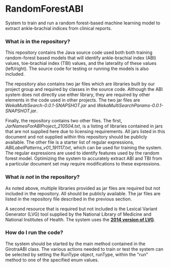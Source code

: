 # RandomForestABI
System to train and run a random forest-based machine learning model to extract ankle-brachial indices from clinical reports.  

### What ***is*** in the repository?

This repository contains the Java source code used both both training random-forest based models that will identify ankle-brachial index (ABI) values, toe-brachial index (TBI) values, and the laterality of these values (left/right).  The source code for testing or running the models is also included.

The repository also contains two jar files which are libraries built by our project group and required by classes in the source code.  Although the ABI system does not directly use either library, they are required by other elements in the code used in other projects.  The two jar files are *WekaMultiSearch-0.0.1-SNAPSHOT.jar* and *WekaMultiSearchParams-0.0.1-SNAPSHOT.jar*.

Finally, the repository contains two other files.  The first, *JarNamesForABIProject_210504.txt*, is a listing of libraries contained in jars that are not supplied here due to licensing requirements.  All jars listed in this document and not supplied within this repository should be publicly available. The other file is a starter list of regular expressions, *ABILabelPatterns_v01_191117.txt*, which can be used for training the system.  The regular expressions are used to identify features used by the random forest model.  Optimizing the system to accurately extract ABI and TBI from a particular document set may require modifications to these expressions.

### What ***is not*** in the repository?

As noted above, multiple libraries provided as jar files are required but not included in the repository.  All should be publicly available.  The jar files are listed in the repository file described in the previous section.

A second resource that is required but not included is the Lexical Variant Generator (LVG) tool supplied by the National Library of Medicine and National Institutes of Health.  The system uses the **[2014 version of LVG](https://lhncbc.nlm.nih.gov/LSG/Projects/lvg/current/web/release/2014.html)**.  

### How do I run the code?

The system should be started by the main method contained in the GirotraABI class.  The various actions needed to train or test the system can be selected by setting the RunType object, runType, within the "run" method to one of the specified enum values.
